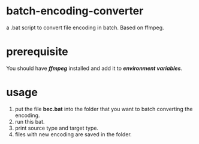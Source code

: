 # batch-encoding-converter
a .bat script to convert file encoding in batch. Based on ffmpeg.

# prerequisite
You should have ***ffmpeg*** installed and add it to ***environment variables***.

# usage
1. put the file **bec.bat** into the folder that you want to batch converting the encoding.
2. run this bat.
3. print source type and target type.
4. files with new encoding are saved in the folder.
